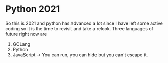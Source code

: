 # Python 2021
So this is 2021 and python has advanced a lot since I have left some active coding so it is the time
to revisit and take a relook.
Three languages of future right now are

1. GOLang
2. Python
3. JavaScript -> You can run, you can hide but you can't escape it.

